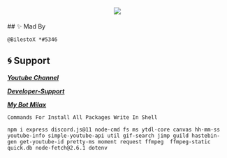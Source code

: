 <h1 align="center"><img src="https://cdn.discordapp.com/attachments/841068957888937987/890732080118521866/Banner.png"></h1>
## ✨ Mad By

```@BilestoX *#5346```

## 🌀 Support

[***Youtube Channel***](https://www.youtube.com/channel/UC5FxaVVR1JBHJjo6_SigGfQ)

[***Developer-Support***](https://discord.gg/developer-support)

[***My Bot Milax***](https://discord.com/api/oauth2/authorize?client_id=906284355998072932&permissions=8&scope=bot)

`Commands For Install All Packages Write In Shell`

`
npm i express discord.js@11 node-cmd fs ms ytdl-core canvas hh-mm-ss youtube-info simple-youtube-api util gif-search jimp guild hastebin-gen get-youtube-id pretty-ms moment request ffmpeg 
ffmpeg-static quick.db node-fetch@2.6.1 dotenv
`
